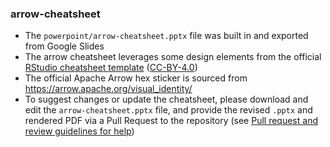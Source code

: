 ### arrow-cheatsheet

* The `powerpoint/arrow-cheatsheet.pptx` file was built in and exported from Google Slides
* The arrow cheatsheet leverages some design elements from the official [RStudio cheatsheet template](https://github.com/rstudio/cheatsheets) ([CC-BY-4.0](https://github.com/rstudio/cheatsheets/blob/main/LICENSE))
* The official Apache Arrow hex sticker is sourced from <https://arrow.apache.org/visual_identity/>
* To suggest changes or update the cheatsheet, please download and edit the `arrow-cheatsheet.pptx` file, and provide the revised `.pptx` and rendered PDF via a Pull Request to the repository (see [Pull request and review guidelines for help](https://arrow.apache.org/docs/developers/contributing.html))
